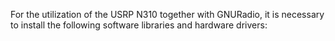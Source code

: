 For the utilization of the USRP N310 together with GNURadio, it is necessary to install the following software libraries and hardware drivers:


